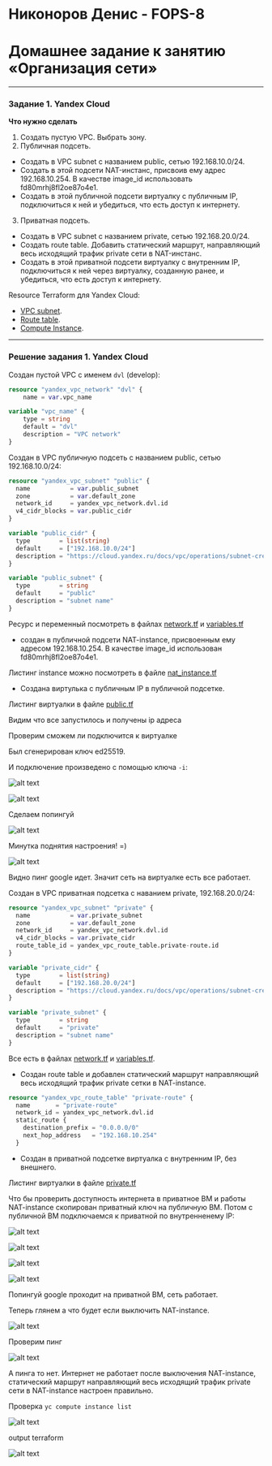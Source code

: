 # Никоноров Денис - FOPS-8
# Домашнее задание к занятию «Организация сети»

---
### Задание 1. Yandex Cloud 

**Что нужно сделать**

1. Создать пустую VPC. Выбрать зону.
2. Публичная подсеть.

 - Создать в VPC subnet с названием public, сетью 192.168.10.0/24.
 - Создать в этой подсети NAT-инстанс, присвоив ему адрес 192.168.10.254. В качестве image_id использовать fd80mrhj8fl2oe87o4e1.
 - Создать в этой публичной подсети виртуалку с публичным IP, подключиться к ней и убедиться, что есть доступ к интернету.
3. Приватная подсеть.
 - Создать в VPC subnet с названием private, сетью 192.168.20.0/24.
 - Создать route table. Добавить статический маршрут, направляющий весь исходящий трафик private сети в NAT-инстанс.
 - Создать в этой приватной подсети виртуалку с внутренним IP, подключиться к ней через виртуалку, созданную ранее, и убедиться, что есть доступ к интернету.

Resource Terraform для Yandex Cloud:

- [VPC subnet](https://registry.terraform.io/providers/yandex-cloud/yandex/latest/docs/resources/vpc_subnet).
- [Route table](https://registry.terraform.io/providers/yandex-cloud/yandex/latest/docs/resources/vpc_route_table).
- [Compute Instance](https://registry.terraform.io/providers/yandex-cloud/yandex/latest/docs/resources/compute_instance).

---

### Решение задания 1. Yandex Cloud

Создан пустой VPC с именем `dvl` (develop):

```terraform
resource "yandex_vpc_network" "dvl" {
	name = var.vpc_name

variable "vpc_name" {
	type = string
	default = "dvl"
	description = "VPC network"
}

```

Создан в VPC публичную подсеть с названием public, сетью 192.168.10.0/24:

```terraform
resource "yandex_vpc_subnet" "public" {
  name           = var.public_subnet
  zone           = var.default_zone
  network_id     = yandex_vpc_network.dvl.id
  v4_cidr_blocks = var.public_cidr
}

variable "public_cidr" {
  type        = list(string)
  default     = ["192.168.10.0/24"]
  description = "https://cloud.yandex.ru/docs/vpc/operations/subnet-create"
}

variable "public_subnet" {
  type        = string
  default     = "public"
  description = "subnet name"
}
```
Ресурс и переменный посмотреть в файлах [network.tf](/network.tf) и [variables.tf](/variables.tf)

 - создан в публичной подсети NAT-instance, присвоенным ему адресом 192.168.10.254. В качестве image_id использован fd80mrhj8fl2oe87o4e1.

Листинг instance можно посмотреть в файле [nat_instance.tf](/nat_instance.tf)

 - Создана виртулька с публичным IP в публичной подсетке.

Листинг виртуалки в файле [public.tf](/public.tf)

Видим что все запустилось и получены ip адреса

Проверим сможем ли подключится к виртуалке 

Был сгенерирован ключ ed25519.

И подключение произведено с помощью ключа `-i`:

![alt text](img/2.png)

![alt text](img/3.png)

Сделаем попингуй 

![alt text](img/ping.jpg)

Минутка поднятия настроения! =)

![alt text](img/4.png)

Видно пинг google идет. Значит сеть на виртуалке есть все работает.

Создан в VPC приватная подсетка с наванием private, 192.168.20.0/24:

```terraform
resource "yandex_vpc_subnet" "private" {
  name           = var.private_subnet
  zone           = var.default_zone
  network_id     = yandex_vpc_network.dvl.id
  v4_cidr_blocks = var.private_cidr
  route_table_id = yandex_vpc_route_table.private-route.id
}

variable "private_cidr" {
  type        = list(string)
  default     = ["192.168.20.0/24"]
  description = "https://cloud.yandex.ru/docs/vpc/operations/subnet-create"
}

variable "private_subnet" {
  type        = string
  default     = "private"
  description = "subnet name"
}
```

Все есть в файлах [network.tf](/network.tf) и [variables.tf](/variables.tf).

 - Создан route table и добавлен статический маршрут направляющий весь исходящий трафик private сетки в NAT-instance.

```terraform
resource "yandex_vpc_route_table" "private-route" {
  name       = "private-route"
  network_id = yandex_vpc_network.dvl.id
  static_route {
    destination_prefix = "0.0.0.0/0"
    next_hop_address   = "192.168.10.254"
  }
```
 - Создан в приватной подсетке виртуалка с внутренним IP, без внешнего.

Листинг виртуалки в файле [private.tf](/private.tf)

Что бы проверить доступность интернета в приватное ВМ и работы NAT-instance скопирован приватный ключ на публичную ВМ. Потом с публичной ВМ подключаемся к приватной по внутренненему IP:

![alt text](img/5.png)

![alt text](img/6.png)

![alt text](img/7.png)

![alt text](img/8.png)

Попингуй google проходит на приватной ВМ, сеть работает.

Теперь глянем а что будет если выключить NAT-instance.

![alt text](img/9.png)

Проверим пинг

![alt text](img/10.png)

А пинга то нет. Интернет не работает после выключения NAT-instance, статический маршрут направляющий весь исходящий трафик private сети в NAT-instance настроен правильно.

Проверка `yc compute instance list`

![alt text](img/11.png)

output terraform 

![alt text](img/1.png)